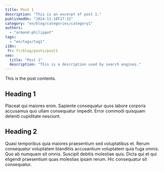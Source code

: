 ```yaml
---
title: Post 1
description: "This is an excerpt of post 1."
publishedOn: "2024-11-10T17:32"
category: "en/blog/categories/category1"
authors:
  - "armand-philippot"
tags:
  - "en/tags/tag1"
i18n:
 fr: fr/blog/posts/post1
seo:
  title: "Post 1"
  description: "This is a description used by search engines."
---
```


This is the post contents.

## Heading 1

Placeat qui maiores enim. Sapiente consequatur quos labore corporis accusamus quo ullam consequatur impedit. Error commodi quisquam deleniti cupiditate nesciunt.

## Heading 2

Quasi temporibus quia maiores praesentium sed voluptatibus et. Rerum consequatur voluptatem blanditiis accusantium voluptatem quia fuga omnis. Quo ab numquam sit omnis. Suscipit debitis molestiae quis. Dicta qui et qui eligendi praesentium quas molestias ipsam rerum. Hic consequatur sit consequatur.
